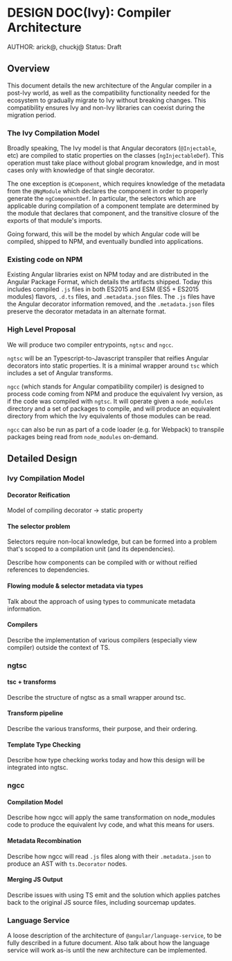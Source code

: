 # DESIGN DOC(Ivy): Compiler Architecture

AUTHOR: arick@, chuckj@
Status: Draft

## Overview

This document details the new architecture of the Angular compiler in a post-Ivy world, as well as the compatibility functionality needed for the ecosystem to gradually migrate to Ivy without breaking changes. This compatibility ensures Ivy and non-Ivy libraries can coexist during the migration period.

### The Ivy Compilation Model

Broadly speaking, The Ivy model is that Angular decorators (`@Injectable`, etc) are compiled to static properties on the classes (`ngInjectableDef`). This operation must take place without global program knowledge, and in most cases only with knowledge of that single decorator.

The one exception is `@Component`, which requires knowledge of the metadata from the `@NgModule` which declares the component in order to properly generate the `ngComponentDef`. In particular, the selectors which are applicable during compilation of a component template are determined by the module that declares that component, and the transitive closure of the exports of that module's imports.

Going forward, this will be the model by which Angular code will be compiled, shipped to NPM, and eventually bundled into applications.

### Existing code on NPM

Existing Angular libraries exist on NPM today and are distributed in the Angular Package Format, which details the artifacts shipped. Today this includes compiled `.js` files in both ES2015 and ESM (ES5 + ES2015 modules) flavors, `.d.ts` files, and `.metadata.json` files. The `.js` files have the Angular decorator information removed, and the `.metadata.json` files preserve the decorator metadata in an alternate format.

### High Level Proposal

We will produce two compiler entrypoints, `ngtsc` and `ngcc`.

`ngtsc` will be an Typescript-to-Javascript transpiler that reifies Angular decorators into static properties. It is a minimal wrapper around `tsc` which includes a set of Angular transforms.

`ngcc` (which stands for Angular compatibility compiler) is designed to process code coming from NPM and produce the equivalent Ivy version, as if the code was compiled with `ngtsc`. It will operate given a `node_modules` directory and a set of packages to compile, and will produce an equivalent directory from which the Ivy equivalents of those modules can be read.

`ngcc` can also be run as part of a code loader (e.g. for Webpack) to transpile packages being read from `node_modules` on-demand.

## Detailed Design

### Ivy Compilation Model

#### Decorator Reification

Model of compiling decorator -> static property

#### The selector problem

Selectors require non-local knowledge, but can be formed into a problem that's scoped to a compilation unit (and its dependencies).

Describe how components can be compiled with or without reified references to dependencies.

#### Flowing module & selector metadata via types

Talk about the approach of using types to communicate metadata information.

#### Compilers

Describe the implementation of various compilers (especially view compiler) outside the context of TS.

### ngtsc

#### tsc + transforms

Describe the structure of ngtsc as a small wrapper around tsc.

#### Transform pipeline

Describe the various transforms, their purpose, and their ordering.

#### Template Type Checking

Describe how type checking works today and how this design will be integrated into ngtsc.

### ngcc

#### Compilation Model

Describe how ngcc will apply the same transformation on node_modules code to produce the equivalent Ivy code, and what this means for users.

#### Metadata Recombination

Describe how ngcc will read `.js` files along with their `.metadata.json` to produce an AST with `ts.Decorator` nodes.

#### Merging JS Output

Describe issues with using TS emit and the solution which applies patches back to the original JS source files, including sourcemap updates.

### Language Service

A loose description of the architecture of `@angular/language-service`, to be fully described in a future document. Also talk about how the language service will work as-is until the new architecture can be implemented.